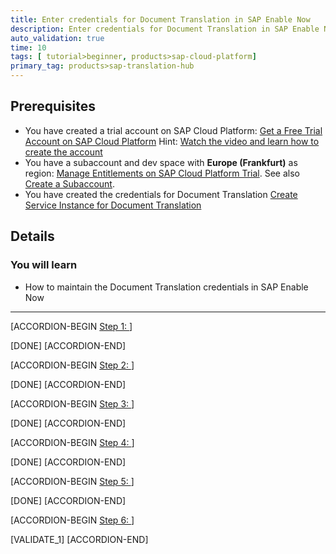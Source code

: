 ```yaml
---
title: Enter credentials for Document Translation in SAP Enable Now
description: Enter credentials for Document Translation in SAP Enable Now
auto_validation: true
time: 10
tags: [ tutorial>beginner, products>sap-cloud-platform]
primary_tag: products>sap-translation-hub
---
```


## Prerequisites
- You have created a trial account on SAP Cloud Platform: [Get a Free Trial Account on SAP Cloud Platform](hcp-create-trial-account)
  Hint: [Watch the video and learn how to create the account](https://www.youtube.com/watch?v=n5luSQKYvQQ&feature=emb_logo)
- You have a subaccount and dev space with **Europe (Frankfurt)** as region: [Manage Entitlements on SAP Cloud Platform Trial](cp-trial-entitlements). See also [Create a Subaccount](https://help.sap.com/viewer/65de2977205c403bbc107264b8eccf4b/Cloud/en-US/261ba9ca868f469baf64c22257324a75.html).
- You have created the credentials for Document Translation [Create Service Instance for Document Translation](sth-enable-document-translation)

## Details
### You will learn
  - How to maintain the Document Translation credentials in SAP Enable Now
---

[ACCORDION-BEGIN [Step 1: ](XXXXX)]



[DONE]
[ACCORDION-END]

[ACCORDION-BEGIN [Step 2: ](XXXXX)]



[DONE]
[ACCORDION-END]


[ACCORDION-BEGIN [Step 3: ](XXXXX)]



[DONE]
[ACCORDION-END]

[ACCORDION-BEGIN [Step 4: ](XXXXX)]



[DONE]
[ACCORDION-END]

[ACCORDION-BEGIN [Step 5: ](XXXXX)]



[DONE]
[ACCORDION-END]

[ACCORDION-BEGIN [Step 6: ](XXXXX)]



[VALIDATE_1]
[ACCORDION-END]
